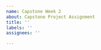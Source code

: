 ```yaml
---
name: Capstone Week 2
about: Capstone Project Assignment
title: ''
labels: ''
assignees: ''

---
```



